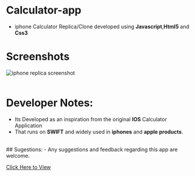 # Calculator-app
- iphone Calculator Replica/Clone developed using **Javascript**,**Html5** and **Css3** <br/>

# Screenshots
![iphone replica screenshot](https://user-images.githubusercontent.com/99226172/226190082-53314a03-578a-4376-ba42-e3c9ff503520.png)
<br/>
<br/>
# Developer Notes:
- Its Developed as an inspiration from the original **IOS** Calculator Application <br/> 
- That runs on **SWIFT** and widely used in **iphones** and **apple products**.<br/>
<br/>
## Sugestions:
- Any suggestions and feedback regarding this app are welcome.<br/>

[Click Here to View](https://iphonecalculatorreplica.netlify.app/)
